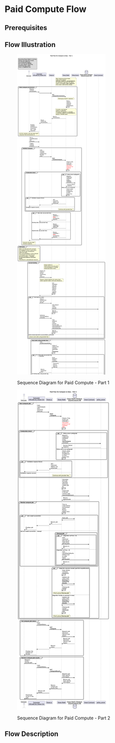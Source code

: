 # Paid Compute Flow


## Prerequisites

## Flow Illustration

<figure><img src="../../.gitbook/assets/c2d/Paid Flow for Compute to Data - Part 1.png" alt=""><figcaption><p>Sequence Diagram for Paid Compute - Part 1</p></figcaption></figure>

<figure><img src="../../.gitbook/assets/c2d/Paid Flow for Compute to Data - Part 2.png" alt=""><figcaption><p>Sequence Diagram for Paid Compute - Part 2</p></figcaption></figure>

## Flow Description